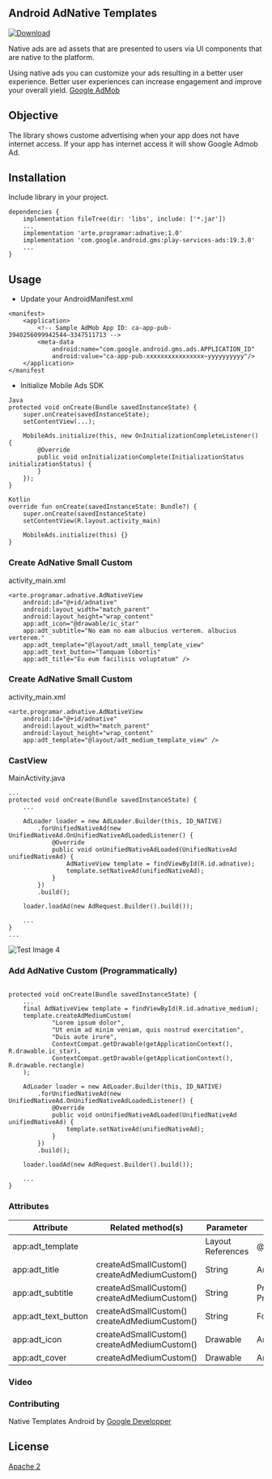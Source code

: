 ## Android AdNative Templates 

[ ![Download](https://api.bintray.com/packages/arteaprogramar/Android/arte.programar.adnative/images/download.svg?version=1.0.2) ](https://bintray.com/arteaprogramar/Android/arte.programar.adnative/1.0.2/link)

Native ads are ad assets that are presented to users via UI components that are native to the platform.

Using native ads you can customize your ads resulting in a better user experience. Better user experiences can increase engagement and improve your overall yield. 
[Google AdMob](https://developers.google.com/admob/android/native/templates)

## Objective

The library shows custome advertising when your app does not have internet access.
If your app has internet access it will show Google Admob Ad.
## Installation

Include library in your project.

```
dependencies {
    implementation fileTree(dir: 'libs', include: ['*.jar'])
    ...
    implementation 'arte.programar:adnative:1.0'
    implementation 'com.google.android.gms:play-services-ads:19.3.0'
    ...
}

```

## Usage

- Update your AndroidManifest.xml
```
<manifest>
    <application>
        <!-- Sample AdMob App ID: ca-app-pub-3940256099942544~3347511713 -->
        <meta-data
            android:name="com.google.android.gms.ads.APPLICATION_ID"
            android:value="ca-app-pub-xxxxxxxxxxxxxxxx~yyyyyyyyyy"/>
    </application>
</manifest
```

- Initialize Mobile Ads SDK

```
Java
protected void onCreate(Bundle savedInstanceState) {
    super.onCreate(savedInstanceState);
    setContentView(...);

    MobileAds.initialize(this, new OnInitializationCompleteListener() {
        @Override
        public void onInitializationComplete(InitializationStatus initializationStatus) {
        }
    });
}

Kotlin
override fun onCreate(savedInstanceState: Bundle?) {
    super.onCreate(savedInstanceState)
    setContentView(R.layout.activity_main)

    MobileAds.initialize(this) {}
}
```

### Create AdNative Small Custom

activity_main.xml
```
<arte.programar.adnative.AdNativeView
    android:id="@+id/adnative"
    android:layout_width="match_parent"
    android:layout_height="wrap_content"
    app:adt_icon="@drawable/ic_star"
    app:adt_subtitle="No eam no eam albucius verterem. albucius verterem."
    app:adt_template="@layout/adt_small_template_view"
    app:adt_text_button="Tamquam lobortis"
    app:adt_title="Eu eum facilisis voluptatum" />
```

### Create AdNative Small Custom

activity_main.xml
```
<arte.programar.adnative.AdNativeView
    android:id="@+id/adnative"
    android:layout_width="match_parent"
    android:layout_height="wrap_content"
    app:adt_template="@layout/adt_medium_template_view" />
```

### CastView 

MainActivity.java 

```
...
protected void onCreate(Bundle savedInstanceState) {
    ...
    
    AdLoader loader = new AdLoader.Builder(this, ID_NATIVE)
        .forUnifiedNativeAd(new UnifiedNativeAd.OnUnifiedNativeAdLoadedListener() {
            @Override
            public void onUnifiedNativeAdLoaded(UnifiedNativeAd unifiedNativeAd) {
                AdNativeView template = findViewById(R.id.adnative);
                template.setNativeAd(unifiedNativeAd);
            }
        })
        .build();
    
    loader.loadAd(new AdRequest.Builder().build());   

    ...
}
...

```

![Test Image 4](ss/1.png)

### Add AdNative Custom (Programmatically)

```

protected void onCreate(Bundle savedInstanceState) {
    ...
    final AdNativeView template = findViewById(R.id.adnative_medium);
    template.createAdMediumCustom(
            "Lorem ipsum dolor",
            "Ut enim ad minim veniam, quis nostrud exercitation",
            "Duis aute irure",
            ContextCompat.getDrawable(getApplicationContext(), R.drawable.ic_star),
            ContextCompat.getDrawable(getApplicationContext(), R.drawable.rectangle)
    );

    AdLoader loader = new AdLoader.Builder(this, ID_NATIVE)
        .forUnifiedNativeAd(new UnifiedNativeAd.OnUnifiedNativeAdLoadedListener() {
            @Override
            public void onUnifiedNativeAdLoaded(UnifiedNativeAd unifiedNativeAd) {
                template.setNativeAd(unifiedNativeAd);
            }
        })
        .build();
    
    loader.loadAd(new AdRequest.Builder().build()); 

    ...
}

```

### Attributes

| Attribute           | Related method(s)        | Parameter          | Default value                     |
|---------------------|--------------------------|--------------------|-----------------------------------|
| app:adt_template    |                          | Layout References  | @layout/adt_small_template_view   |
| app:adt_title       | createAdSmallCustom()  createAdMediumCustom() | String | Arte al Programar        |
| app:adt_subtitle    | createAdSmallCustom()  createAdMediumCustom() | String | Programming is Art. Programming is life. |
| app:adt_text_button | createAdSmallCustom()  createAdMediumCustom() | String | Follow us                |
| app:adt_icon        | createAdSmallCustom()  createAdMediumCustom() | Drawable | Arte al Programar Icon |
| app:adt_cover       | createAdMediumCustom()   | Drawable           | Arte al Programar Cover           |

### Video


### Contributing

Native Templates Android by [Google Developper](https://github.com/googleads/googleads-mobile-android-native-templates)


## License
[Apache 2](https://www.apache.org/licenses/LICENSE-2.0)